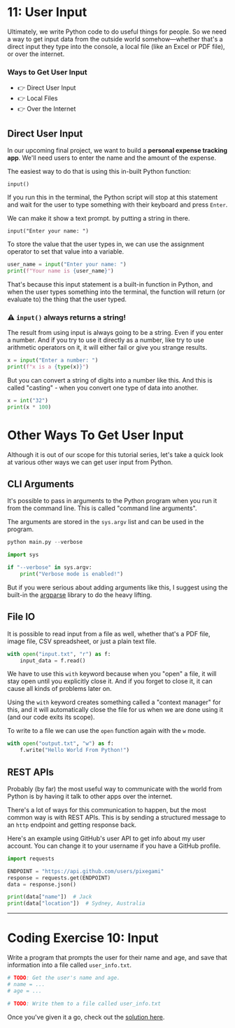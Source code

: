 # 11: User Input

Ultimately, we write Python code to do useful things for people. So we need a way to get input data from the outside world somehow—whether that's a direct input they type into the console, a local file (like an Excel or PDF file), or over the internet.

### Ways to Get User Input

- 👉 Direct User Input
- 👉 Local Files
- 👉 Over the Internet

## Direct User Input

In our upcoming final project, we want to build a **personal expense tracking app**. We'll need users to enter the name and the amount of the expense.

The easiest way to do that is using this in-built Python function:

```
input()
```

If you run this in the terminal, the Python script will stop at this statement and wait for the user to type something with their keyboard and press `Enter`.

We can make it show a text prompt. by putting a string in there.

```
input("Enter your name: ")
```

To store the value that the user types in, we can use the assignment operator to set that value into a variable.

```python
user_name = input("Enter your name: ")
print(f"Your name is {user_name}")
```

That's because this input statement is a built-in function in Python, and when the user types something into the terminal, the function will return (or evaluate to) the thing that the user typed.

### ⚠️ `input()` always returns a string!

The result from using input is always going to be a string. Even if you enter a number. And if you try to use it directly as a number, like try to use arithmetic operators on it, it will either fail or give you strange results.

```python
x = input("Enter a number: ")
print(f"x is a {type(x)}")
```

But you can convert a string of digits into a number like this. And this is called "casting" - when you convert one type of data into another.

```python
x = int("32")
print(x * 100)
```

# Other Ways To Get User Input

Although it is out of our scope for this tutorial series, let's take a quick look at various other ways we can get user input from Python.

## CLI Arguments

It's possible to pass in arguments to the Python program when you run it from the command line. This is called "command line arguments".

The arguments are stored in the `sys.argv` list and can be used in the program.

```python
python main.py --verbose
```

```python
import sys

if "--verbose" in sys.argv:
    print("Verbose mode is enabled!")
```

But if you were serious about adding arguments like this, I suggest using the built-in the [argparse](https://docs.python.org/3/library/argparse.html) library to do the heavy lifting.

## File IO

It is possible to read input from a file as well, whether that's a PDF file, image file, CSV spreadsheet, or just a plain text file.

```python
with open("input.txt", "r") as f:
    input_data = f.read()
```

We have to use this `with` keyword because when you "open" a file, it will stay open until you explicitly close it. And if you forget to close it, it can cause all kinds of problems later on.

Using the `with` keyword creates something called a "context manager" for this, and it will automatically close the file for us when we are done using it (and our code exits its scope).

To write to a file we can use the `open` function again with the `w` mode.

```python
with open("output.txt", "w") as f:
    f.write("Hello World From Python!")
```

## REST APIs

Probably (by far) the most useful way to communicate with the world from Python is by having it talk to other apps over the internet.

There's a lot of ways for this communication to happen, but the most common way is with REST APIs. This is by sending a structured message to an `http` endpoint and getting response back.

Here's an example using GitHub's user API to get info about my user account. You can change it to your username if you have a GitHub profile.

```python
import requests

ENDPOINT = "https://api.github.com/users/pixegami"
response = requests.get(ENDPOINT)
data = response.json()

print(data["name"])  # Jack
print(data["location"])  # Sydney, Australia
```

---

# Coding Exercise 10: Input

Write a program that prompts the user for their name and age, and save that information into a file called `user_info.txt`.

```python
# TODO: Get the user's name and age.
# name = ...
# age = ...

# TODO: Write them to a file called user_info.txt
```

Once you've given it a go, check out the [solution here](./solution_11.py).
